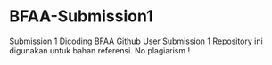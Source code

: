 # BFAA-Submission1
Submission 1 Dicoding BFAA Github User Submission 1
Repository ini digunakan untuk bahan referensi. No plagiarism ! 
